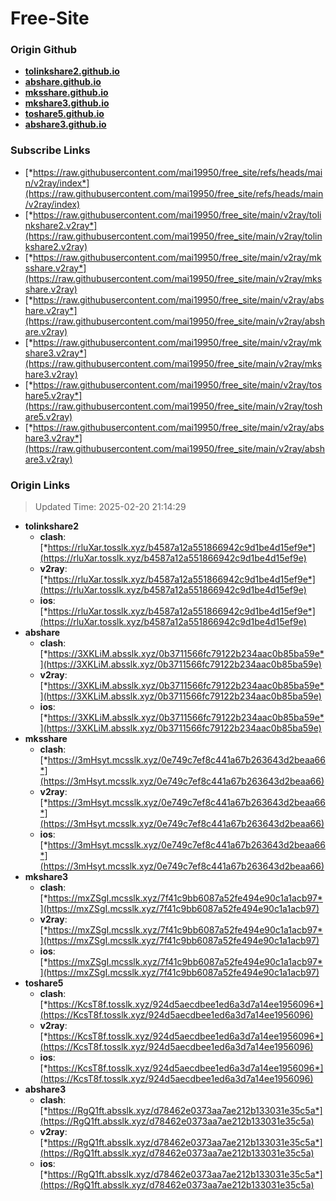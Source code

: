 # Free-Site

### Origin Github

- [**tolinkshare2.github.io**](https://github.com/tolinkshare2/tolinkshare2.github.io)
- [**abshare.github.io**](https://github.com/abshare/abshare.github.io)
- [**mksshare.github.io**](https://github.com/mksshare/mksshare.github.io)
- [**mkshare3.github.io**](https://github.com/mkshare3/mkshare3.github.io)
- [**toshare5.github.io**](https://github.com/toshare5/toshare5.github.io)
- [**abshare3.github.io**](https://github.com/abshare3/abshare3.github.io)

### Subscribe Links

- [*https://raw.githubusercontent.com/mai19950/free_site/refs/heads/main/v2ray/index*](https://raw.githubusercontent.com/mai19950/free_site/refs/heads/main/v2ray/index)
- [*https://raw.githubusercontent.com/mai19950/free_site/main/v2ray/tolinkshare2.v2ray*](https://raw.githubusercontent.com/mai19950/free_site/main/v2ray/tolinkshare2.v2ray)
- [*https://raw.githubusercontent.com/mai19950/free_site/main/v2ray/mksshare.v2ray*](https://raw.githubusercontent.com/mai19950/free_site/main/v2ray/mksshare.v2ray)
- [*https://raw.githubusercontent.com/mai19950/free_site/main/v2ray/abshare.v2ray*](https://raw.githubusercontent.com/mai19950/free_site/main/v2ray/abshare.v2ray)
- [*https://raw.githubusercontent.com/mai19950/free_site/main/v2ray/mkshare3.v2ray*](https://raw.githubusercontent.com/mai19950/free_site/main/v2ray/mkshare3.v2ray)
- [*https://raw.githubusercontent.com/mai19950/free_site/main/v2ray/toshare5.v2ray*](https://raw.githubusercontent.com/mai19950/free_site/main/v2ray/toshare5.v2ray)
- [*https://raw.githubusercontent.com/mai19950/free_site/main/v2ray/abshare3.v2ray*](https://raw.githubusercontent.com/mai19950/free_site/main/v2ray/abshare3.v2ray)

### Origin Links

> Updated Time: 2025-02-20 21:14:29

- **tolinkshare2**
  - **clash**: [*https://rluXar.tosslk.xyz/b4587a12a551866942c9d1be4d15ef9e*](https://rluXar.tosslk.xyz/b4587a12a551866942c9d1be4d15ef9e)
  - **v2ray**: [*https://rluXar.tosslk.xyz/b4587a12a551866942c9d1be4d15ef9e*](https://rluXar.tosslk.xyz/b4587a12a551866942c9d1be4d15ef9e)
  - **ios**: [*https://rluXar.tosslk.xyz/b4587a12a551866942c9d1be4d15ef9e*](https://rluXar.tosslk.xyz/b4587a12a551866942c9d1be4d15ef9e)
- **abshare**
  - **clash**: [*https://3XKLiM.absslk.xyz/0b3711566fc79122b234aac0b85ba59e*](https://3XKLiM.absslk.xyz/0b3711566fc79122b234aac0b85ba59e)
  - **v2ray**: [*https://3XKLiM.absslk.xyz/0b3711566fc79122b234aac0b85ba59e*](https://3XKLiM.absslk.xyz/0b3711566fc79122b234aac0b85ba59e)
  - **ios**: [*https://3XKLiM.absslk.xyz/0b3711566fc79122b234aac0b85ba59e*](https://3XKLiM.absslk.xyz/0b3711566fc79122b234aac0b85ba59e)
- **mksshare**
  - **clash**: [*https://3mHsyt.mcsslk.xyz/0e749c7ef8c441a67b263643d2beaa66*](https://3mHsyt.mcsslk.xyz/0e749c7ef8c441a67b263643d2beaa66)
  - **v2ray**: [*https://3mHsyt.mcsslk.xyz/0e749c7ef8c441a67b263643d2beaa66*](https://3mHsyt.mcsslk.xyz/0e749c7ef8c441a67b263643d2beaa66)
  - **ios**: [*https://3mHsyt.mcsslk.xyz/0e749c7ef8c441a67b263643d2beaa66*](https://3mHsyt.mcsslk.xyz/0e749c7ef8c441a67b263643d2beaa66)
- **mkshare3**
  - **clash**: [*https://mxZSgI.mcsslk.xyz/7f41c9bb6087a52fe494e90c1a1acb97*](https://mxZSgI.mcsslk.xyz/7f41c9bb6087a52fe494e90c1a1acb97)
  - **v2ray**: [*https://mxZSgI.mcsslk.xyz/7f41c9bb6087a52fe494e90c1a1acb97*](https://mxZSgI.mcsslk.xyz/7f41c9bb6087a52fe494e90c1a1acb97)
  - **ios**: [*https://mxZSgI.mcsslk.xyz/7f41c9bb6087a52fe494e90c1a1acb97*](https://mxZSgI.mcsslk.xyz/7f41c9bb6087a52fe494e90c1a1acb97)
- **toshare5**
  - **clash**: [*https://KcsT8f.tosslk.xyz/924d5aecdbee1ed6a3d7a14ee1956096*](https://KcsT8f.tosslk.xyz/924d5aecdbee1ed6a3d7a14ee1956096)
  - **v2ray**: [*https://KcsT8f.tosslk.xyz/924d5aecdbee1ed6a3d7a14ee1956096*](https://KcsT8f.tosslk.xyz/924d5aecdbee1ed6a3d7a14ee1956096)
  - **ios**: [*https://KcsT8f.tosslk.xyz/924d5aecdbee1ed6a3d7a14ee1956096*](https://KcsT8f.tosslk.xyz/924d5aecdbee1ed6a3d7a14ee1956096)
- **abshare3**
  - **clash**: [*https://RgQ1ft.absslk.xyz/d78462e0373aa7ae212b133031e35c5a*](https://RgQ1ft.absslk.xyz/d78462e0373aa7ae212b133031e35c5a)
  - **v2ray**: [*https://RgQ1ft.absslk.xyz/d78462e0373aa7ae212b133031e35c5a*](https://RgQ1ft.absslk.xyz/d78462e0373aa7ae212b133031e35c5a)
  - **ios**: [*https://RgQ1ft.absslk.xyz/d78462e0373aa7ae212b133031e35c5a*](https://RgQ1ft.absslk.xyz/d78462e0373aa7ae212b133031e35c5a)
